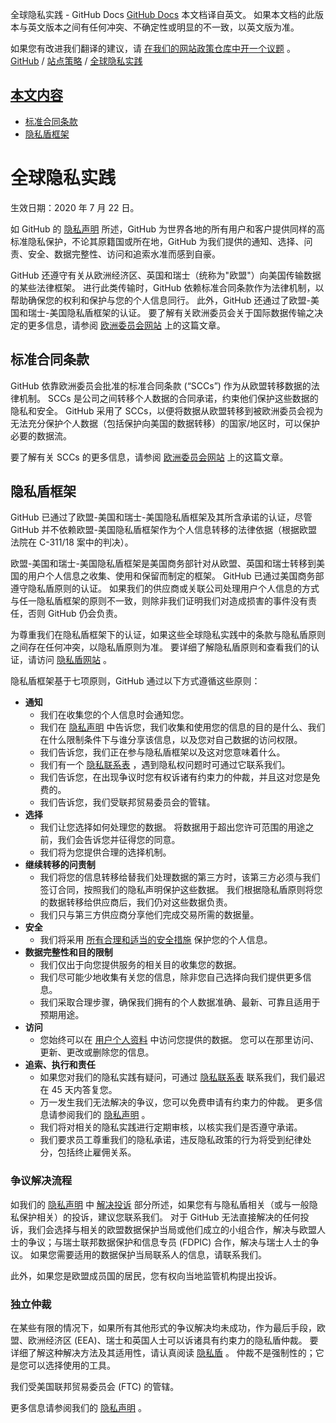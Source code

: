 全球隐私实践 - GitHub Docs
[GitHub Docs](/cn)
本文档译自英文。 如果本文档的此版本与英文版本之间有任何冲突、不确定性或明显的不一致，以英文版为准。

如果您有改进我们翻译的建议，请
[在我们的网站政策仓库中开一个议题](https://github.com/github/site-policy/issues)
。
[GitHub](/cn/github)
/
[站点策略](/cn/github/site-policy)
/
[全球隐私实践](/cn/github/site-policy/global-privacy-practices)

## [本文内容](#in-this-article)
- [标准合同条款](#standard-contractual-clauses)
- [隐私盾框架](#privacy-shield-framework)

# 全球隐私实践

生效日期：2020 年 7 月 22 日。

如 GitHub 的
[隐私声明](/cn/github/site-policy/github-privacy-statement#githubs-global-privacy-practices)
所述，GitHub 为世界各地的所有用户和客户提供同样的高标准隐私保护，不论其原籍国或所在地，GitHub 为我们提供的通知、选择、问责、安全、数据完整性、访问和追索水准而感到自豪。

GitHub 还遵守有关从欧洲经济区、英国和瑞士（统称为"欧盟"）向美国传输数据的某些法律框架。 进行此类传输时，GitHub 依赖标准合同条款作为法律机制，以帮助确保您的权利和保护与您的个人信息同行。 此外，GitHub 还通过了欧盟-美国和瑞士-美国隐私盾框架的认证。 要了解有关欧洲委员会关于国际数据传输之决定的更多信息，请参阅
[欧洲委员会网站](https://ec.europa.eu/info/law/law-topic/data-protection/international-dimension-data-protection_en)
上的这篇文章。

## 标准合同条款

GitHub 依靠欧洲委员会批准的标准合同条款 (“SCCs”) 作为从欧盟转移数据的法律机制。 SCCs 是公司之间转移个人数据的合同承诺，约束他们保护这些数据的隐私和安全。 GitHub 采用了 SCCs，以便将数据从欧盟转移到被欧洲委员会视为无法充分保护个人数据（包括保护向美国的数据转移）的国家/地区时，可以保护必要的数据流。

要了解有关 SCCs 的更多信息，请参阅
[欧洲委员会网站](https://ec.europa.eu/info/law/law-topic/data-protection/international-dimension-data-protection/standard-contractual-clauses-scc_en)
上的这篇文章。

## 隐私盾框架

GitHub 已通过了欧盟-美国和瑞士-美国隐私盾框架及其所含承诺的认证，尽管 GitHub 并不依赖欧盟-美国隐私盾框架作为个人信息转移的法律依据（根据欧盟法院在 C-311/18 案中的判决）。

欧盟-美国和瑞士-美国隐私盾框架是美国商务部针对从欧盟、英国和瑞士转移到美国的用户个人信息之收集、使用和保留而制定的框架。 GitHub 已通过美国商务部遵守隐私盾原则的认证。 如果我们的供应商或关联公司处理用户个人信息的方式与任一隐私盾框架的原则不一致，则除非我们证明我们对造成损害的事件没有责任，否则 GitHub 仍会负责。

为尊重我们在隐私盾框架下的认证，如果这些全球隐私实践中的条款与隐私盾原则之间存在任何冲突，以隐私盾原则为准。 要详细了解隐私盾原则和查看我们的认证，请访问
[隐私盾网站](https://www.privacyshield.gov/)
。

隐私盾框架基于七项原则，GitHub 通过以下方式遵循这些原则：

- **通知**
	- 我们在收集您的个人信息时会通知您。
	- 我们在
[隐私声明](/cn/articles/github-privacy-statement)
中告诉您，我们收集和使用您的信息的目的是什么、我们在什么限制条件下与谁分享该信息，以及您对自己数据的访问权限。
	- 我们告诉您，我们正在参与隐私盾框架以及这对您意味着什么。
	- 我们有一个
[隐私联系表](https://github.com/contact/privacy)
，遇到隐私权问题时可通过它联系我们。
	- 我们告诉您，在出现争议时您有权诉诸有约束力的仲裁，并且这对您是免费的。
	- 我们告诉您，我们受联邦贸易委员会的管辖。
- **选择**
	- 我们让您选择如何处理您的数据。 将数据用于超出您许可范围的用途之前，我们会告诉您并征得您的同意。
	- 我们将为您提供合理的选择机制。
- **继续转移的问责制**
	- 我们将您的信息转移给替我们处理数据的第三方时，该第三方必须与我们签订合同，按照我们的隐私声明保护这些数据。 我们根据隐私盾原则将您的数据转移给供应商后，我们仍对这些数据负责。
	- 我们只与第三方供应商分享他们完成交易所需的数据量。
- **安全**
	- 我们将采用
[所有合理和适当的安全措施](https://github.com/security)
保护您的个人信息。
- **数据完整性和目的限制**
	- 我们仅出于向您提供服务的相关目的收集您的数据。
	- 我们尽可能少地收集有关您的信息，除非您自己选择向我们提供更多信息。
	- 我们采取合理步骤，确保我们拥有的个人数据准确、最新、可靠且适用于预期用途。
- **访问**
	- 您始终可以在
[用户个人资料](https://github.com/settings/profile)
中访问您提供的数据。 您可以在那里访问、更新、更改或删除您的信息。
- **追索、执行和责任**
	- 如果您对我们的隐私实践有疑问，可通过
[隐私联系表](https://github.com/contact/privacy)
联系我们，我们最迟在 45 天内答复您。
	- 万一发生我们无法解决的争议，您可以免费申请有约束力的仲裁。 更多信息请参阅我们的
[隐私声明](/cn/articles/github-privacy-statement)
。
	- 我们将对相关的隐私实践进行定期审核，以核实我们是否遵守承诺。
	- 我们要求员工尊重我们的隐私承诺，违反隐私政策的行为将受到纪律处分，包括终止雇佣关系。

### 争议解决流程

如我们的
[隐私声明](/cn/github/site-policy/github-privacy-statement)
中
[解决投诉](/cn/github/site-policy/github-privacy-statement#resolving-complaints)
部分所述，如果您有与隐私盾相关（或与一般隐私保护相关）的投诉，建议您联系我们。 对于 GitHub 无法直接解决的任何投诉，我们会选择与相关的欧盟数据保护当局或他们成立的小组合作，解决与欧盟人士的争议；与瑞士联邦数据保护和信息专员 (FDPIC) 合作，解决与瑞士人士的争议。 如果您需要适用的数据保护当局联系人的信息，请联系我们。

此外，如果您是欧盟成员国的居民，您有权向当地监管机构提出投诉。

### 独立仲裁

在某些有限的情况下，如果所有其他形式的争议解决均未成功，作为最后手段，欧盟、欧洲经济区 (EEA)、瑞士和英国人士可以诉诸具有约束力的隐私盾仲裁。 要详细了解这种解决方法及其适用性，请认真阅读
[隐私盾](https://www.privacyshield.gov/article?id=ANNEX-I-introduction)
。 仲裁不是强制性的；它是您可以选择使用的工具。

我们受美国联邦贸易委员会 (FTC) 的管辖。

更多信息请参阅我们的
[隐私声明](/cn/articles/github-privacy-statement)
。
